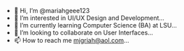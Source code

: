 - 👋 Hi, I’m @mariahgeee123
- 👀 I’m interested in UI/UX Design and Development...
- 🌱 I’m currently learning Computer Science (BA) at LSU...
- 💞️ I’m looking to collaborate on User Interfaces...
- 📫 How to reach me mjgriah@aol.com...

<!---
mariahgeee123/mariahgeee123 is a ✨ special ✨ repository because its `README.md` (this file) appears on your GitHub profile.
You can click the Preview link to take a look at your changes.
--->
